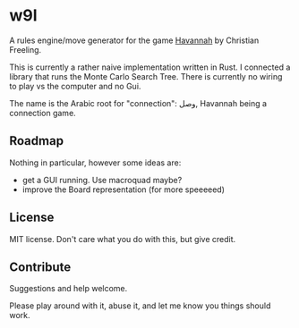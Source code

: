 # w9l

A rules engine/move generator for the game [Havannah](https://www.mindsports.nl/index.php/arena/havannah) by Christian Freeling. 

This is currently a rather naive implementation written in Rust. I connected a library that runs the Monte Carlo Search Tree. There is currently no wiring to play vs the computer and no Gui.

The name is the Arabic root for "connection": وصل, Havannah being a connection game.

## Roadmap

Nothing in particular, however some ideas are:

- get a GUI running. Use macroquad maybe?
- improve the Board representation (for more speeeeed)

## License

MIT license. Don't care what you do with this, but give credit.

## Contribute

Suggestions and help welcome.

Please play around with it, abuse it, and let me know you things should work.